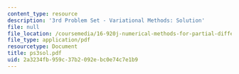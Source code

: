 ```yaml
---
content_type: resource
description: '3rd Problem Set - Variational Methods: Solution'
file: null
file_location: /coursemedia/16-920j-numerical-methods-for-partial-differential-equations-sma-5212-spring-2003/2a3234fb959c37b2092ebc0e74c7e1b9_ps3sol.pdf
file_type: application/pdf
resourcetype: Document
title: ps3sol.pdf
uid: 2a3234fb-959c-37b2-092e-bc0e74c7e1b9
---
```

